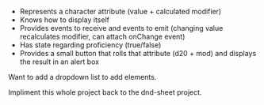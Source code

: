 
- Represents a character attribute (value + calculated modifier)
- Knows how to display itself
- Provides events to receive and events to emit (changing value recalculates modifier, can attach onChange event)
- Has state regarding proficiency (true/false)
- Provides a small button that rolls that attribute (d20 + mod) and displays the result in an alert box

Want to add a dropdown list to add elements.

Impliment this whole project back to the dnd-sheet project.
